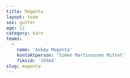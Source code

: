 ```yaml
---
title: Magenta
layout: team
sex: gutter
age: 11
category: barn
teams:
  -
    name: 'Askøy Magenta'
    kontaktperson: 'Simen Martinussen Mittet'
    fiksid: '19564'
slug: magenta
---
```

